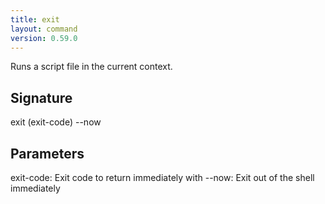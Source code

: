 ```yaml
---
title: exit
layout: command
version: 0.59.0
---
```


Runs a script file in the current context.

## Signature

exit (exit-code) --now

## Parameters

  exit-code: Exit code to return immediately with
  --now: Exit out of the shell immediately

